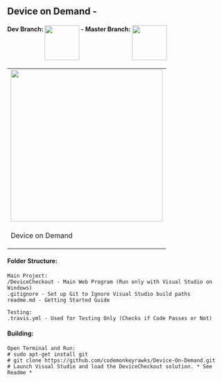 ## Device on Demand - 

<h4>
Dev Branch: <a href="https://travis-ci.org/codemonkeyrawks/Device-On-Demand/branches"><img src="https://travis-ci.org/codemonkeyrawks/Device-On-Demand.svg?branch=dev" alt="" width="80px" align="top"></a>
-
Master Branch: <a href="https://travis-ci.org/codemonkeyrawks/Device-On-Demand/branches"><img src="https://travis-ci.org/codemonkeyrawks/Device-On-Demand.svg?branch=master" alt="" width="80px" align="top"></a>
</h4>

<table>
<tr>
<td>
<img src="http://i.imgur.com/yyYmYLZ.png?1" width="350" height="350">
</td>
</tr>
<tr>
<td>
<p>Device on Demand</p>
</td>
</tr>
</table>

#### Folder Structure:

    Main Project:
    /DeviceCheckout - Main Web Program (Run only with Visual Studio on Windows)
    .gitignore - Set up Git to Ignore Visual Studio build paths
    readme.md - Getting Started Guide
    
    Testing:
    .travis.yml - Used for Testing Only (Checks if Code Passes or Not)

#### Building:
```shell
Open Terminal and Run:
# sudo apt-get install git
# git clone https://github.com/codemonkeyrawks/Device-On-Demand.git
# Launch Visual Studio and load the DeviceCheckout solution. * See Readme *
```
